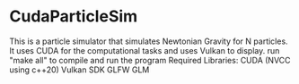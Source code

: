 # CudaParticleSim
This is a particle simulator that simulates Newtonian Gravity for N particles.
It uses CUDA for the computational tasks and uses Vulkan to display.
run "make all" to compile and run the program
Required Libraries:
CUDA (NVCC using c++20)
Vulkan SDK
GLFW
GLM
